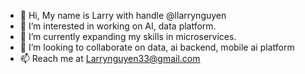 - 👋 Hi, My name is Larry with handle @llarrynguyen
- 👀 I’m interested in working on AI, data platform.
- 🌱 I’m currently expanding my skills in microservices.
- 💞️ I’m looking to collaborate on data, ai backend, mobile ai platform
- 📫 Reach me at Larrynguyen33@gmail.com

<!---
llarrynguyen/llarrynguyen is a ✨ special ✨ repository because its `README.md` (this file) appears on your GitHub profile.
You can click the Preview link to take a look at your changes.
--->
